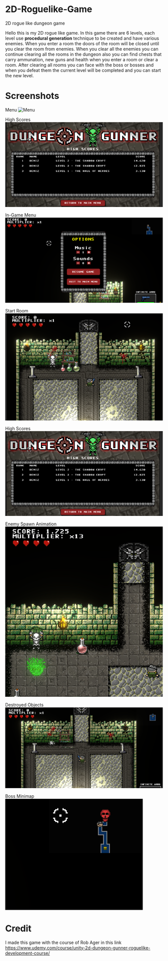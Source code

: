 # 2D-Roguelike-Game
2D rogue like dungeon game


Hello this is my 2D rogue like game. In this game there are 6 levels, each level use **procedural generation** technique to be created and have various enemies. When you enter a room the doors of the room will be closed until you clear the room from enemies. When you clear all the enemies you can continue clearing all the rooms in the dungeon also you can find chests that carry ammunation, new guns and health when you enter a room or clear a room. After clearing all rooms you can face with the boss or bosses and when you defeat them the current level will be completed and you can start the new level.

# Screenshots
Menu
![Menu](https://github.com/denizkorkmaz52/2D-Roguelike-Game/tree/main/Screen%20Shoots)

High Scores
![High Scores](https://github.com/denizkorkmaz52/2D-Roguelike-Game/blob/main/Screen%20Shoots/High%20Scores.PNG)

In-Game Menu
![In-Game Menu](https://github.com/denizkorkmaz52/2D-Roguelike-Game/blob/main/Screen%20Shoots/In-Game%20Menu.PNG)

Start Room
![Start Room](https://github.com/denizkorkmaz52/2D-Roguelike-Game/blob/main/Screen%20Shoots/Start%20Room.PNG)

High Scores
![High Scores](https://github.com/denizkorkmaz52/2D-Roguelike-Game/blob/main/Screen%20Shoots/High%20Scores.PNG)

Enemy Spawn Animation
![Enemy Spawn Animation](https://github.com/denizkorkmaz52/2D-Roguelike-Game/blob/main/Screen%20Shoots/Enemy%20Spawn%20Animation.PNG)

Destroyed Objects
![Destroyed Objects](https://github.com/denizkorkmaz52/2D-Roguelike-Game/blob/main/Screen%20Shoots/Destroyed%20Objects.PNG)

Boss Minimap
![Boss Minimap](https://github.com/denizkorkmaz52/2D-Roguelike-Game/blob/main/Screen%20Shoots/Boss%20Minimap.PNG)

# Credit
I made this game with the course of Rob Ager in this link https://www.udemy.com/course/unity-2d-dungeon-gunner-roguelike-development-course/
